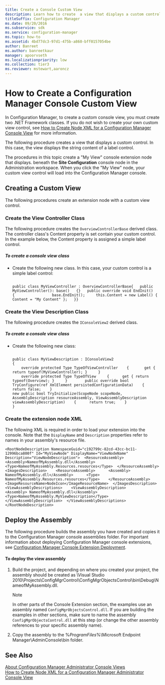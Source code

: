 ```yaml
---
title: Create a Console Custom View
description: Learn how to create  a view that displays a custom control. In this example, the view displays the string content of a label control.
titleSuffix: Configuration Manager
ms.date: 09/20/2016
ms.subservice: sdk
ms.service: configuration-manager
ms.topic: how-to
ms.assetid: 4bd77dc3-97d1-475b-a860-bff0157054be
author: Banreet
ms.author: banreetkaur
manager: apoorvseth
ms.localizationpriority: low
ms.collection: tier3
ms.reviewer: mstewart,aaroncz 
---
```

# How to Create a Configuration Manager Console Custom View
In Configuration Manager, to create a custom console view, you must create two .NET Framework classes. If you do not wish to create your own custom view control, see [How to Create Node XML for a Configuration Manager Console View](../../../../develop/core/servers/console/how-to-create-node-xml-for-a-configuration-manager-console-grid-view.md) for more information.  

 The following procedure creates a view that displays a custom control. In this case, the view displays the string content of a label control.  

 The procedures in this topic create a "My View" console extension node that displays. beneath the **Site Configuration** console node in the Administration workspace. When you click the "My View" node, your custom view control will load into the Configuration Manager console.  

## Creating a Custom View  
 The following procedures create an extension node with a custom view control.  

### Create the View Controller Class  
 The following procedure creates the `OverviewControllerBase` derived class. The controller class's Content property is set contain your custom control. In the example below, the Content property is assigned a simple label control.  

##### To create a console view class  

-   Create the following new class. In this case, your custom control is a simple label control:  

    ```  

    public class MyViewController : OverviewControllerBase{   public MyViewController(): base()   {}   public override void EndInit()   {                 base.EndInit();     this.Content = new Label() { Content = "My Content" };   }}  
    ```  

### Create the View Description Class  
 The following procedure creates the `IConsoleView2` derived class.  

##### To create a console view class  

-   Create the following new class:  

    ```  

    public class MyViewDescription : IConsoleView2  
    {  
        override protected Type TypeOfViewController    {       get { return typeof(MyViewController); }     }  
        override protected Type TypeOfView     {      get { return typeof(Overview); }     }        public override bool TryConfigure(ref XmlElement persistedConfigurationData)    {        return false;    }  
    new public bool TryInitialize(ScopeNode scopeNode, AssemblyDescription resourceAssembly, ViewAssemblyDescription viewAssemblyDescription)    {      return true;    }  
    }  
    ```  

### Create the extension node XML  
 The following XML is required in order to load your extension into the console. Note that the `DisplayName` and `Description` properties refer to names in your assembly's resource file.  

```  
<RootNodeDescription NamespaceGuid="c192799c-82cd-43cc-bc11-12996bca800f" Id="MyViewNode" DisplayName="ViewNodeName" Description="ViewNodeDescription">  <ResourceAssembly>    <Assembly>NameofMyAssembly.dll</Assembly>    <Type>NameofMyAssembly.Resources.resources</Type>  </ResourceAssembly>  <ImagesDescription>    <ResourceAssembly>      <Assembly> NameofMyAssembly.dll</Assembly>      <Type> NameofMyAssembly.Resources.resources</Type>    </ResourceAssembly>    <ImageResourceName>NodeIcon</ImageResourceName>  </ImagesDescription>  <ViewAssemblyDescriptions>    <ViewAssemblyDescription>      <Assembly> NameofMyAssembly.dll</Assembly>      <Type>NameofMyAssembly.MyViewDescription</Type>    </ViewAssemblyDescription>  </ViewAssemblyDescriptions></RootNodeDescription>  
```  

## Deploy the Assembly  
 The following procedure builds the assembly you have created and copies it to the Configuration Manager console assemblies folder. For important information about deploying Configuration Manager console extensions, see [Configuration Manager Console Extension Deployment](../../../../develop/core/servers/console/console-extension-deployment.md).  

#### To deploy the view assembly  

1.  Build the project, and depending on where you created your project, the assembly should be created as \Visual Studio 2010\Projects\ConfigMgrControl\ConfigMgrObjectsControl\bin\Debug\NameofMyAssembly.dll.  

    > [!NOTE]
    >  In other parts of the Console Extension section, the examples use an assembly named `ConfigMgrObjectsControl.dll`. If you are building the examples in other sections, make sure to name the assembly `ConfigMgrObjectsControl.dll` at this step (or change the other assembly references to your specific assembly name).  

2.  Copy the assembly to the %*ProgramFiles*%\Microsoft Endpoint Manager\AdminConsole\bin folder.  

## See Also  
 [About Configuration Manager Administrator Console Views](../../../../develop/core/servers/console/about-configuration-manager-console-views.md)   
 [How to Create Node XML for a Configuration Manager Administrator Console View](../../../../develop/core/servers/console/how-to-create-node-xml-for-a-configuration-manager-console-grid-view.md)
